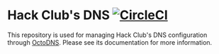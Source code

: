 # Hack Club's DNS [![CircleCI](https://circleci.com/gh/hackclub/dns.svg?style=svg)](https://circleci.com/gh/hackclub/dns)

This repository is used for managing Hack Club's DNS configuration through [OctoDNS](https://github.com/github/octodns). Please see its documentation for more information.
